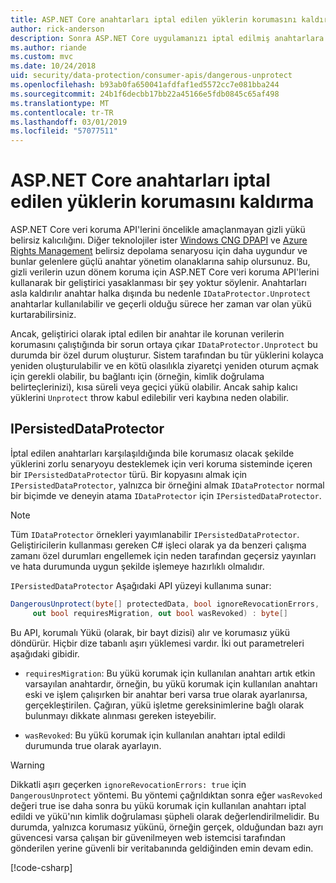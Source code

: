```yaml
---
title: ASP.NET Core anahtarları iptal edilen yüklerin korumasını kaldırma
author: rick-anderson
description: Sonra ASP.NET Core uygulamanızı iptal edilmiş anahtarlara sahip korumalı veri korumasını öğrenin.
ms.author: riande
ms.custom: mvc
ms.date: 10/24/2018
uid: security/data-protection/consumer-apis/dangerous-unprotect
ms.openlocfilehash: b93ab0fa650041afdfaf1ed5572cc7e081bba244
ms.sourcegitcommit: 24b1f6decbb17bb22a45166e5fdb0845c65af498
ms.translationtype: MT
ms.contentlocale: tr-TR
ms.lasthandoff: 03/01/2019
ms.locfileid: "57077511"
---
```

# <a name="unprotect-payloads-whose-keys-have-been-revoked-in-aspnet-core"></a>ASP.NET Core anahtarları iptal edilen yüklerin korumasını kaldırma


<a name="data-protection-consumer-apis-dangerous-unprotect"></a>

ASP.NET Core veri koruma API'lerini öncelikle amaçlanmayan gizli yükü belirsiz kalıcılığını. Diğer teknolojiler ister [Windows CNG DPAPI](https://msdn.microsoft.com/library/windows/desktop/hh706794%28v=vs.85%29.aspx) ve [Azure Rights Management](/rights-management/) belirsiz depolama senaryosu için daha uygundur ve bunlar gelenlere güçlü anahtar yönetim olanaklarına sahip olursunuz. Bu, gizli verilerin uzun dönem koruma için ASP.NET Core veri koruma API'lerini kullanarak bir geliştirici yasaklanması bir şey yoktur söylenir. Anahtarları asla kaldırılır anahtar halka dışında bu nedenle `IDataProtector.Unprotect` anahtarlar kullanılabilir ve geçerli olduğu sürece her zaman var olan yükü kurtarabilirsiniz.

Ancak, geliştirici olarak iptal edilen bir anahtar ile korunan verilerin korumasını çalıştığında bir sorun ortaya çıkar `IDataProtector.Unprotect` bu durumda bir özel durum oluşturur. Sistem tarafından bu tür yüklerini kolayca yeniden oluşturulabilir ve en kötü olasılıkla ziyaretçi yeniden oturum açmak için gerekli olabilir, bu bağlantı için (örneğin, kimlik doğrulama belirteçlerinizi), kısa süreli veya geçici yükü olabilir. Ancak sahip kalıcı yüklerini `Unprotect` throw kabul edilebilir veri kaybına neden olabilir.

## <a name="ipersisteddataprotector"></a>IPersistedDataProtector

İptal edilen anahtarları karşılaşıldığında bile korumasız olacak şekilde yüklerini zorlu senaryoyu desteklemek için veri koruma sisteminde içeren bir `IPersistedDataProtector` türü. Bir kopyasını almak için `IPersistedDataProtector`, yalnızca bir örneğini almak `IDataProtector` normal bir biçimde ve deneyin atama `IDataProtector` için `IPersistedDataProtector`.

> [!NOTE]
> Tüm `IDataProtector` örnekleri yayımlanabilir `IPersistedDataProtector`. Geliştiricilerin kullanması gereken C# işleci olarak ya da benzeri çalışma zamanı özel durumları engellemek için neden tarafından geçersiz yayınları ve hata durumunda uygun şekilde işlemeye hazırlıklı olmalıdır.

`IPersistedDataProtector` Aşağıdaki API yüzeyi kullanıma sunar:

```csharp
DangerousUnprotect(byte[] protectedData, bool ignoreRevocationErrors,
     out bool requiresMigration, out bool wasRevoked) : byte[]
```

Bu API, korumalı Yükü (olarak, bir bayt dizisi) alır ve korumasız yükü döndürür. Hiçbir dize tabanlı aşırı yüklemesi vardır. İki out parametreleri aşağıdaki gibidir.

* `requiresMigration`: Bu yükü korumak için kullanılan anahtarı artık etkin varsayılan anahtardır, örneğin, bu yükü korumak için kullanılan anahtarı eski ve işlem çalışırken bir anahtar beri varsa true olarak ayarlanırsa, gerçekleştirilen. Çağıran, yükü işletme gereksinimlerine bağlı olarak bulunmayı dikkate alınması gereken isteyebilir.

* `wasRevoked`: Bu yükü korumak için kullanılan anahtarı iptal edildi durumunda true olarak ayarlayın.

>[!WARNING]
> Dikkatli aşırı geçerken `ignoreRevocationErrors: true` için `DangerousUnprotect` yöntemi. Bu yöntemi çağrıldıktan sonra eğer `wasRevoked` değeri true ise daha sonra bu yükü korumak için kullanılan anahtarı iptal edildi ve yükü'nın kimlik doğrulaması şüpheli olarak değerlendirilmelidir. Bu durumda, yalnızca korumasız yükünü, örneğin gerçek, olduğundan bazı ayrı güvencesi varsa çalışan bir güvenilmeyen web istemcisi tarafından gönderilen yerine güvenli bir veritabanında geldiğinden emin devam edin.

[!code-csharp[](dangerous-unprotect/samples/dangerous-unprotect.cs)]
